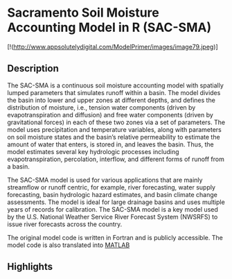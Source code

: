 

# Sacramento Soil Moisture Accounting Model in R (SAC-SMA)


[!(http://www.appsolutelydigital.com/ModelPrimer/images/image79.jpeg)]

## Description

The SAC-SMA is a continuous soil moisture accounting model with spatially lumped 
parameters that simulates runoff within a basin. The model divides the basin into 
lower and upper zones at different depths, and defines the distribution of moisture, 
i.e., tension water components (driven by evapotranspiration and diffusion) and 
free water components (driven by gravitational forces) in each of these two zones 
via a set of parameters. The model uses precipitation and temperature variables, 
along with parameters on soil moisture states and the basin’s relative permeability 
to estimate the amount of water that enters, is stored in, and leaves the basin. 
Thus, the model estimates several key hydrologic processes including evapotranspiration, 
percolation, interflow, and different forms of runoff from a basin. 

The SAC-SMA model is used for various applications that are mainly streamflow or 
runoff centric, for example, river forecasting, water supply forecasting, basin 
hydrologic hazard estimates, and basin climate change assessments. The model is 
ideal for large drainage basins and uses multiple years of records for calibration. 
The SAC-SMA model is a key model used by the U.S. National Weather Service River 
Forecast System (NWSRFS) to issue river forecasts across the country. 

The original model code is written in Fortran and is publicly accessible.
The model code is also translated into [MATLAB](http:/hydrosystemsgroup.blog.umass.edu)

## Highlights
